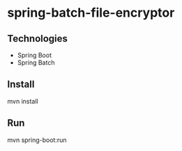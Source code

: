 # spring-batch-file-encryptor

## Technologies
* Spring Boot 
* Spring Batch

## Install
mvn install

## Run
mvn spring-boot:run


